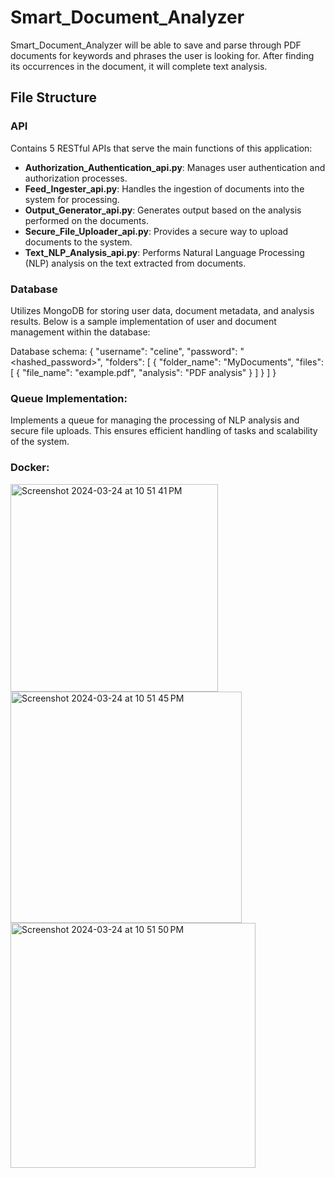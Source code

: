 # Smart_Document_Analyzer

Smart_Document_Analyzer will be able to save and parse through PDF documents for keywords and phrases the user is looking for. After finding its occurrences in the document, it will complete text analysis.

## File Structure

### API
Contains 5 RESTful APIs that serve the main functions of this application:

- **Authorization_Authentication_api.py**: Manages user authentication and authorization processes.
- **Feed_Ingester_api.py**: Handles the ingestion of documents into the system for processing.
- **Output_Generator_api.py**: Generates output based on the analysis performed on the documents.
- **Secure_File_Uploader_api.py**: Provides a secure way to upload documents to the system.
- **Text_NLP_Analysis_api.py**: Performs Natural Language Processing (NLP) analysis on the text extracted from documents.

### Database
Utilizes MongoDB for storing user data, document metadata, and analysis results. Below is a sample implementation of user and document management within the database:

Database schema:
{
  "username": "celine",
  "password": "<hashed_password>",
  "folders": [
    {
      "folder_name": "MyDocuments",
      "files": [
        {
          "file_name": "example.pdf",
          "analysis": "PDF analysis"
        }
      ]
    }
  ]
}

### Queue Implementation:
Implements a queue for managing the processing of NLP analysis and secure file uploads. This ensures efficient handling of tasks and scalability of the system.

### Docker:
<img width="332" alt="Screenshot 2024-03-24 at 10 51 41 PM" src="https://github.com/celinec1/Smart_Document_Analyzer/assets/99696770/902f7635-15e6-4785-8001-337c19fe7a7e">

<img width="370" alt="Screenshot 2024-03-24 at 10 51 45 PM" src="https://github.com/celinec1/Smart_Document_Analyzer/assets/99696770/b4bb69cb-4023-459d-a1b9-f2b7244a7d02">

<img width="392" alt="Screenshot 2024-03-24 at 10 51 50 PM" src="https://github.com/celinec1/Smart_Document_Analyzer/assets/99696770/b620b8c6-b687-46d7-b338-1e3722825e13">



